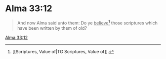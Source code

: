 # Alma 33:12

> And now Alma said unto them: Do ye <u>believe</u>[^a] those scriptures which have been written by them of old?

[Alma 33:12](https://www.churchofjesuschrist.org/study/scriptures/bofm/alma/33?lang=eng&id=p12#p12)


[^a]: [[Scriptures, Value of|TG Scriptures, Value of]].  

